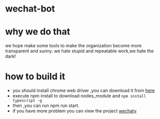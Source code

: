 # wechat-bot
# why we do that
we hope make some tools to  make the organization become more transparent and sunny. we hate stupid and repeatable work,we hate the dark! 
# how to build it 
* you should install chrome web driver ,you can download it from [here](https://sites.google.com/a/chromium.org/chromedriver/)
* execute npm install to download nodes_module and ```npm install typescript -g```
* then ,you can run npm run start.
* if you have more problem you can view the project [wechaty](https://github.com/Chatie/wechaty)
